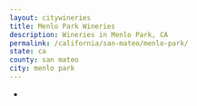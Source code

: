 ```yaml
---
layout: citywineries
title: Menlo Park Wineries
description: Wineries in Menlo Park, CA
permalink: /california/san-mateo/menlo-park/
state: ca
county: san mateo
city: menlo park
---
```

-
